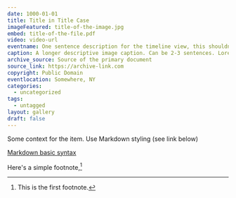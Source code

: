 ```yaml
---
date: 1000-01-01
title: Title in Title Case
imageFeatured: title-of-the-image.jpg
embed: title-of-the-file.pdf
video: video-url
eventname: One sentence description for the timeline view, this shouldn't be longer than 125 characters. 
caption: A longer descriptive image caption. Can be 2-3 sentences. Lorem ipsum dolor sit amet, consectetur adipiscing elit. Cras magna est, consectetur vel dapibus ac, gravida a metus. Integer scelerisque elit odio, nec rutrum ante volutpat ultrices. Pellentesque nec consequat orci. Aliquam leo est, dictum quis convallis sit amet, elementum sed justo. 
archive_source: Source of the primary document
source_link: https://archive-link.com
copyright: Public Domain
eventlocation: Somewhere, NY
categories:
  - uncategorized
tags:
  - untagged
layout: gallery
draft: false
---
```


Some context for the item. Use Markdown styling (see link below)

[Markdown basic syntax](https://www.markdownguide.org/basic-syntax/)

Here's a simple footnote,[^1]

[^1]: This is the first footnote.
